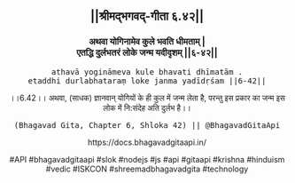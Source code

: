 <center><h2>||श्रीमद्‍भगवद्‍-गीता ६.४२||</h2>
<h3>अथवा योगिनामेव कुले भवति धीमताम् |<br/>एतद्धि दुर्लभतरं लोके जन्म यदीदृशम् ||६-४२||</h3>
<pre>athavā yogināmeva kule bhavati dhīmatām .<br/>etaddhi durlabhataraṃ loke janma yadīdṛśam ||6-42||</pre>
<p>।।6.42।। अथवा, (साधक) ज्ञानवान् योगियों के ही कुल में जन्म लेता है, परन्तु इस प्रकार का जन्म इस लोक में नि:संदेह अति दुर्लभ है।।</p>
<pre>(Bhagavad Gita, Chapter 6, Shloka 42) || @BhagavadGitaApi</pre><p>https://docs.bhagavadgitaapi.in/</p><p>#API #bhagavadgitaapi #slok #nodejs #js #api #gitaapi #krishna #hinduism #vedic #ISKCON #shreemadbhagavadgita #technology</p></center>